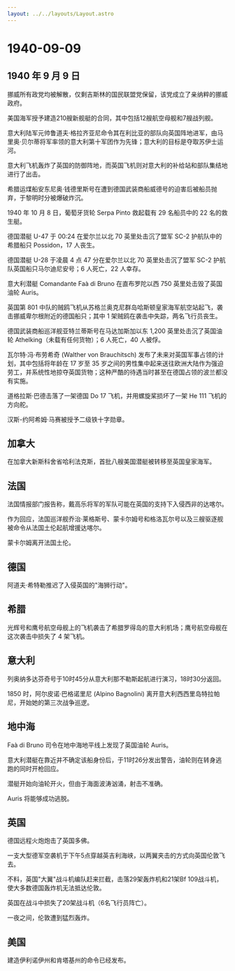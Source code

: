 ```yaml
---
layout: ../../layouts/Layout.astro
---
```


# 1940-09-09

## 1940 年 9 月 9 日

挪威所有政党均被解散，仅剩吉斯林的国民联盟党保留，该党成立了亲纳粹的挪威政府。

美国海军授予建造210艘新舰艇的合同，其中包括12艘航空母舰和7艘战列舰。

意大利陆军元帅鲁道夫·格拉齐亚尼命令其在利比亚的部队向英国阵地进军，由马里奥·贝尔蒂将军率领的意大利第十军团作为先锋；意大利的目标是夺取苏伊士运河。

意大利飞机轰炸了英国的防御阵地，而英国飞机则对意大利的补给站和部队集结地进行了出击。

希腊运煤船安东尼奥·钱德里斯号在遭到德国武装商船威德号的迫害后被船员抛弃，于黎明时分被爆破炸沉。

1940 年 10 月 8 日，葡萄牙货轮 Serpa Pinto 救起载有 29 名船员中的 22
名的救生艇。

德国潜艇 U-47 于 00:24 在爱尔兰以北 70 英里处击沉了盟军 SC-2
护航队中的希腊船只 Possidon，17 人丧生。

德国潜艇 U-28 于凌晨 4 点 47 分在爱尔兰以北 70 英里处击沉了盟军 SC-2
护航队英国船只马尔迪尼安号；6 人死亡，22 人幸存。

意大利潜艇 Comandante Faà di Bruno 在直布罗陀以西 750
英里处击毁了英国油轮 Auris。

英国第 801
中队的贼鸥飞机从苏格兰奥克尼群岛哈斯顿皇家海军航空站起飞，袭击挪威卑尔根附近的德国船只；其中
1 架贼鸥在袭击中失踪，两名飞行员丧生。

德国武装商船巡洋舰亚特兰蒂斯号在马达加斯加以东 1,200
英里处击沉了英国油轮 Athelking（未载有任何货物）；6 人死亡，40 人被俘。

瓦尔特·冯·布劳希奇 (Walther von Brauchitsch)
发布了未来对英国军事占领的计划，其中包括将年龄在 17 岁至 35
岁之间的男性集中起来送往欧洲大陆作为强迫劳工，并系统性地掠夺英国货物；这种严酷的待遇当时甚至在德国占领的波兰都没有实施。

道格拉斯·巴德击落了一架德国 Do 17 飞机，并用螺旋桨损坏了一架 He 111
飞机的方向舵。

汉斯-约阿希姆·马赛被授予二级铁十字勋章。

## 加拿大

在加拿大新斯科舍省哈利法克斯，首批八艘美国潜艇被转移至英国皇家海军。

## 法国

法国情报部门报告称，戴高乐将军的军队可能在英国的支持下入侵西非的达喀尔。

作为回应，法国巡洋舰乔治·莱格斯号、蒙卡尔姆号和格洛瓦尔号以及三艘驱逐舰被命令从法国土伦起航增援达喀尔。

蒙卡尔姆离开法国土伦。

## 德国

阿道夫·希特勒推迟了入侵英国的"海狮行动"。

## 希腊

光辉号和鹰号航空母舰上的飞机袭击了希腊罗得岛的意大利机场；鹰号航空母舰在这次袭击中损失了
4 架飞机。

## 意大利

列奥纳多达芬奇号于10时45分从意大利那不勒斯起航进行演习，18时30分返回。

1850 时，阿尔皮诺·巴格诺里尼 (Alpino Bagnolini)
离开意大利西西里岛特拉帕尼，开始她的第三次战争巡逻。

## 地中海

Faà di Bruno 司令在地中海地平线上发现了英国油轮 Auris。

意大利潜艇在靠近并不确定该船身份后，于11时26分发出警告，油轮则在转身逃跑的同时开枪回应。

潜艇开始向油轮开火，但由于海面波涛汹涌，射击不准确。

Auris 将能够成功逃脱。

## 英国

德国远程火炮炮击了英国多佛。

一支大型德军空袭机于下午5点穿越英吉利海峡，以两翼夹击的方式向英国伦敦飞去。

不料，英国"大翼"战斗机编队赶来拦截，击落29架轰炸机和21架Bf
109战斗机，使大多数德国轰炸机无法抵达伦敦。

英国在战斗中损失了20架战斗机（6名飞行员阵亡）。

一夜之间，伦敦遭到猛烈轰炸。

## 美国

建造伊利诺伊州和肯塔基州的命令已经发布。